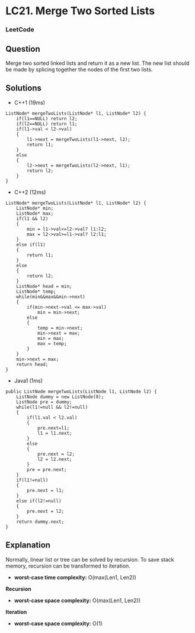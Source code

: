 # LC21. Merge Two Sorted Lists

### LeetCode

## Question

Merge two sorted linked lists and return it as a new list. The new list should be made by splicing together the nodes of the first two lists.

## Solutions

* C++1 (19ms)
```
ListNode* mergeTwoLists(ListNode* l1, ListNode* l2) {
    if(l1==NULL) return l2;
    if(l2==NULL) return l1;
    if(l1->val < l2->val)
    {
        l1->next = mergeTwoLists(l1->next, l2);
        return l1;
    }
    else
    {
        l2->next = mergeTwoLists(l2->next, l1);
        return l2;
    }
}
```

* C++2 (12ms)
```
ListNode* mergeTwoLists(ListNode* l1, ListNode* l2) {
    ListNode* min;
    ListNode* max;
    if(l1 && l2)
    {
        min = l1->val<=l2->val? l1:l2;
        max = l2->val>=l1->val? l2:l1;
    }
    else if(l1)
    {
        return l1;
    }
    else 
    {
        return l2;
    }
    ListNode* head = min;
    ListNode* temp;
    while(min&&max&&min->next)
    {
        if(min->next->val <= max->val)
            min = min->next;
        else
        {
            temp = min->next;
            min->next = max;
            min = max;
            max = temp;
        }
    }
    min->next = max;
    return head;
} 
```

* Java1 (1ms)
```
public ListNode mergeTwoLists(ListNode l1, ListNode l2) {
    ListNode dummy = new ListNode(0);
    ListNode pre = dummy;
    while(l1!=null && l2!=null)
    {
        if(l1.val < l2.val)
        {
            pre.next=l1;
            l1 = l1.next;
        }
        else
        {
            pre.next = l2;
            l2 = l2.next;
        }
        pre = pre.next;
    }
    if(l1!=null)
    {
        pre.next = l1;
    }
    else if(l2!=null)
    {
        pre.next = l2;
    }
    return dummy.next;
}
```

## Explanation

Normally, linear list or tree can be solved by recursion. To save stack memory, recursion can be transformed to iteration.

* **worst-case time complexity:** O(max(Len1, Len2))

**Recursion**

* **worst-case space complexity:** O(max(Len1, Len2))

**Iteration**

* **worst-case space complexity:** O(1)
